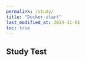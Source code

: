 ```yaml
---
permalink: /study/
title: "Docker-start"
last_modified_at: 2024-11-01 
toc: true
---
```


## Study Test 